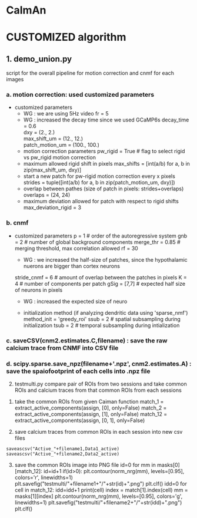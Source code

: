 CaImAn
======

# CUSTOMIZED algorithm
## 1. demo_union.py
script for the overall pipeline for motion correction and cnmf for each images
  ### a. motion correction: used customized parameters 
  - customized parameters
    - WG : we are using 5Hz video 
    fr = 5            
    - WG : increased the decay time since we used GCaMP6s
    decay_time = 0.6   
    dxy = (2., 2.)      
    max_shift_um = (12., 12.)      
    patch_motion_um = (100., 100.) 
    - motion correction parameters
    pw_rigid = True       # flag to select rigid vs pw_rigid motion correction
    - maximum allowed rigid shift in pixels
    max_shifts = [int(a/b) for a, b in zip(max_shift_um, dxy)]
    - start a new patch for pw-rigid motion correction every x pixels
    strides = tuple([int(a/b) for a, b in zip(patch_motion_um, dxy)])
    - overlap between pathes (size of patch in pixels: strides+overlaps)
    overlaps = (24, 24)
    - maximum deviation allowed for patch with respect to rigid shifts
    max_deviation_rigid = 3
    
  ### b. cnmf
  - customized parameters
      p = 1                    # order of the autoregressive system
      gnb = 2                  # number of global background components
      merge_thr = 0.85         # merging threshold, max correlation allowed
      rf = 30
      - WG : we increased the half-size of patches, since the hypothalamic nuerons are bigger than cortex neurons
      
      stride_cnmf = 6          # amount of overlap between the patches in pixels
      K = 4                    # number of components per patch
      gSig = [7,7]            # expected half size of neurons in pixels
      - WG : increased the expected size of neuro

      - initialization method (if analyzing dendritic data using 'sparse_nmf')
      method_init = 'greedy_roi'
      ssub = 2                     # spatial subsampling during initialization
      tsub = 2                     # temporal subsampling during intialization
   ### c.  saveCSV(cnm2.estimates.C,filename) : save the raw calcium trace from CNMF into CSV file
   ### d.   scipy.sparse.save_npz(filename+'.npz', cnm2.estimates.A) : save the spaiofootprint of each cells into .npz file


2. testmulti.py
compare pair of ROIs from two sessions and take common ROIs and calcium traces from that common ROIs from each sessions
  1) take the common ROIs from given Caiman function
      match_1 = extract_active_components(assign, [0], only=False)
      match_2 = extract_active_components(assign, [1], only=False)
      match_12 = extract_active_components(assign, [0, 1], only=False)

  2) save calcium traces from common ROIs in each session into new csv files
  
    saveascsv("Active_"+filename1,Data1_active)
    saveascsv("Active_"+filename2,Data2_active)

  3) save the common ROIs image into PNG file
    id=0
    for mm in masks[0][match_12]:
        id=id+1
        if(id>0):
            plt.contour(norm_nrg(mm), levels=[0.95], colors='r', linewidths=1)
            plt.savefig("testmulti/"+filename1+"/"+str(id)+".png")
            plt.clf()
    idd=0
    for cell in match_12:
        idd=idd+1
        print(cell)
        index = match[1].index(cell)
        mm = masks[1][index]
        plt.contour(norm_nrg(mm), levels=[0.95], colors='g', linewidths=1)
        plt.savefig("testmulti/"+filename2+"/"+str(idd)+".png")
        plt.clf()
        



